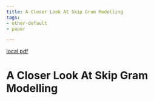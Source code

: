 ```yaml
---
title: A Closer Look At Skip Gram Modelling
tags:
- other-default
- paper

---
```


[local pdf](../../../pdfs/a-closer-look-at-skip-gram-modelling.pdf)

# A Closer Look At Skip Gram Modelling
